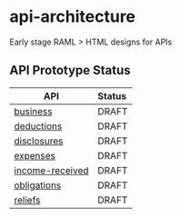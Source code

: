 
# api-architecture

Early stage RAML > HTML designs for APIs

## API Prototype Status

| API              | Status |
|------------------|:-------|
| [business](        https://htmlpreview.github.io/?https://github.com/hmrc/api-architecture/blob/master/business/business-printable.html)       | DRAFT  |
| [deductions](      https://htmlpreview.github.io/?https://github.com/hmrc/api-architecture/blob/master/deductions/deductions-printable.html)       | DRAFT  |
| [disclosures](     https://htmlpreview.github.io/?https://github.com/hmrc/api-architecture/blob/master/disclosures/disclosures-printable.html)       | DRAFT  |
| [expenses](        https://htmlpreview.github.io/?https://github.com/hmrc/api-architecture/blob/master/expenses/expenses-printable.html)       | DRAFT  |
| [income-received]( https://htmlpreview.github.io/?https://github.com/hmrc/api-architecture/blob/master/income-received/income-received-slate.html)       | DRAFT  |
| [obligations](     https://htmlpreview.github.io/?https://github.com/hmrc/api-architecture/blob/master/obligations/obligations-printable.html)      | DRAFT  |
| [reliefs](         https://htmlpreview.github.io/?https://github.com/hmrc/api-architecture/blob/master/reliefs/reliefs-printable.html)       | DRAFT  |

